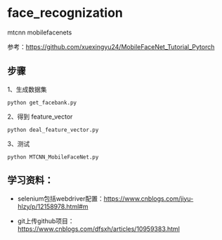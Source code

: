 # face_recognization
mtcnn mobilefacenets

参考：https://github.com/xuexingyu24/MobileFaceNet_Tutorial_Pytorch

## 步骤

1、生成数据集
```
python get_facebank.py
```
2、得到 feature_vector
```
python deal_feature_vector.py
```
3、测试
```
python MTCNN_MobileFaceNet.py
```

## 学习资料：
* selenium包括webdriver配置：https://www.cnblogs.com/jiyu-hlzy/p/12158978.html#m

* git上传github项目：https://www.cnblogs.com/dfsxh/articles/10959383.html
